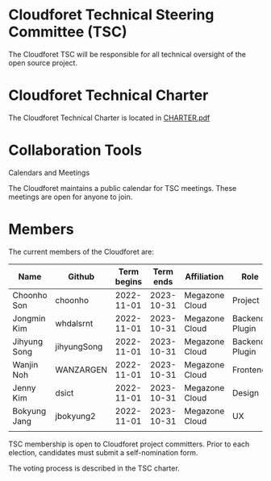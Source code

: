 # Cloudforet Technical Steering Committee (TSC)

The Cloudforet TSC will be responsible for all technical oversight of the open source project.

# Cloudforet Technical Charter

The Cloudforet Technical Charter is located in [CHARTER.pdf](CHARTER.pdf)

# Collaboration Tools

Calendars and Meetings

The Cloudforet maintains a public calendar for TSC meetings. These meetings are open for anyone to join.

# Members

The current members of the Cloudforet are:

| Name | Github | Term begins | Term ends | Affiliation | Role        |
| ---- | ------ | ------------|-------------|-----------| ----------- |
| Choonho Son | choonho | 2022-11-01 | 2023-10-31 | Megazone Cloud | Project |
| Jongmin Kim | whdalsrnt | 2022-11-01 | 2023-10-31 | Megazone Cloud | Backend, Plugin |
| Jihyung Song | jihyungSong | 2022-11-01 | 2023-10-31 | Megazone Cloud | Backend, Plugin |
| Wanjin Noh  | WANZARGEN | 2022-11-01 | 2023-10-31 | Megazone Cloud | Frontend |
| Jenny Kim | dsict | 2022-11-01 | 2023-10-31 | Megazone Cloud | Design |
| Bokyung Jang | jbokyung2 | 2022-11-01 | 2023-10-31 | Megazone Cloud | UX     |
|              |           |            |            |                |        |


TSC membership is open to Cloudforet project committers. Prior to each election, candidates must submit a self-nomination form.

The voting process is described in the TSC charter.


